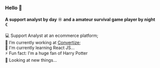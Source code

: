 ### Hello 👻

#### A support analyst by day ☼ and a amateur survival game player by night ☾

 💻 Support Analyst at an ecommerce platform;<br>
 🔭 I’m currently working at [Convertize](https://github.com/Convertize);<br>
 🌱 I'm currently learning React JS...<br>
 ⚡️ Fun fact: I'm a huge fan of Harry Potter<br>
 👀 Looking at new things...
